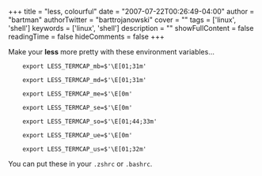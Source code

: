 +++
title = "less, colourful"
date = "2007-07-22T00:26:49-04:00"
author = "bartman"
authorTwitter = "barttrojanowski"
cover = ""
tags = ['linux', 'shell']
keywords = ['linux', 'shell']
description = ""
showFullContent = false
readingTime = false
hideComments = false
+++

Make your **less** more pretty with these environment variables...



        export LESS_TERMCAP_mb=$'\E[01;31m'

        export LESS_TERMCAP_md=$'\E[01;31m'

        export LESS_TERMCAP_me=$'\E[0m'

        export LESS_TERMCAP_se=$'\E[0m'

        export LESS_TERMCAP_so=$'\E[01;44;33m'

        export LESS_TERMCAP_ue=$'\E[0m'

        export LESS_TERMCAP_us=$'\E[01;32m'



You can put these in your `.zshrc` or `.bashrc`.
